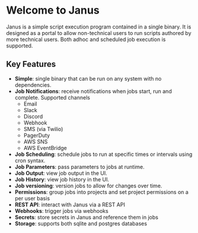 # Welcome to Janus

Janus is a simple script execution program contained in a single binary. It is designed as a portal to allow non-technical
users to run scripts authored by more technical users.  Both adhoc and scheduled job execution is supported.

## Key Features

- **Simple**: single binary that can be run on any system with no dependencies.
- **Job Notifications**: receive notifications when jobs start, run and complete.  Supported channels
    - Email
    - Slack
    - Discord
    - Webhook
    - SMS (via Twilio)
    - PagerDuty
    - AWS SNS
    - AWS EventBridge
- **Job Scheduling**: schedule jobs to run at specific times or intervals using cron syntax.
- **Job Parameters**: pass parameters to jobs at runtime.
- **Job Output**: view job output in the UI.
- **Job History**: view job history in the UI.
- **Job versioning**: version jobs to allow for changes over time.
- **Permissions**: group jobs into projects and set project permissions on a per user basis
- **REST API**: interact with Janus via a REST API
- **Webhooks**: trigger jobs via webhooks
- **Secrets**: store secrets in Janus and reference them in jobs
- **Storage**: supports both sqlite and postgres databases